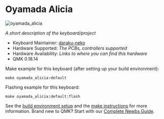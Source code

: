 # Oyamada Alicia

![oyamada_alicia](https://user-images.githubusercontent.com/5214078/194799234-a3ef62dd-bfc3-4b87-ab35-2c0d2923196e.jpeg)

*A short description of the keyboard/project*

* Keyboard Maintainer: [daraku-neko](https://github.com/darakuneko)
* Hardware Supported: *The PCBs, controllers supported*
* Hardware Availability: *Links to where you can find this hardware*
* QMK 0.18.14

Make example for this keyboard (after setting up your build environment):

    make oyamada_alicia:default

Flashing example for this keyboard:

    make oyamada_alicia:default:flash

See the [build environment setup](https://docs.qmk.fm/#/getting_started_build_tools) and the [make instructions](https://docs.qmk.fm/#/getting_started_make_guide) for more information. Brand new to QMK? Start with our [Complete Newbs Guide](https://docs.qmk.fm/#/newbs).
